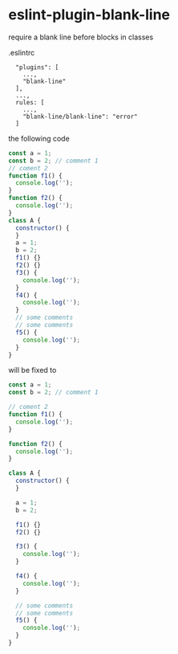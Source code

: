 # eslint-plugin-blank-line
require a blank line before blocks in classes

.eslintrc
```
  "plugins": [
    ...,
    "blank-line"
  ],
  ...,
  rules: [
    ...,
    "blank-line/blank-line": "error"
  ]
```

the following code

```javascript
const a = 1;
const b = 2; // comment 1
// coment 2
function f1() {
  console.log('');
}
function f2() {
  console.log('');
}
class A {
  constructor() {
  }
  a = 1;
  b = 2;
  f1() {}
  f2() {}
  f3() {
    console.log('');
  }
  f4() {
    console.log('');
  }
  // some comments
  // some comments
  f5() {
    console.log('');
  }
}
```
will be fixed to
```javascript
const a = 1;
const b = 2; // comment 1

// coment 2
function f1() {
  console.log('');
}

function f2() {
  console.log('');
}

class A {
  constructor() {
  }

  a = 1;
  b = 2;

  f1() {}
  f2() {}

  f3() {
    console.log('');
  }

  f4() {
    console.log('');
  }

  // some comments
  // some comments
  f5() {
    console.log('');
  }
}
```
